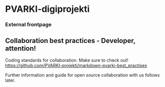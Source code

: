 # PVARKI-digiprojekti
### External frontpage

## Collaboration best practices - Developer, attention!
Coding standards for collaboration. Make sure to check out!
https://github.com/PVARKI-projekti/markdown-pvarki-best_practises

Further information and guide for open source collaboration with us follows later.
